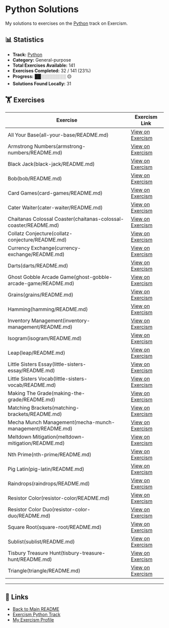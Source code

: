 # Python Solutions

My solutions to exercises on the [Python](https://exercism.org/tracks/python) track on Exercism.

## 📊 Statistics

- **Track:** [Python](https://exercism.org/tracks/python)
- **Category:** General-purpose
- **Total Exercises Available:** 141
- **Exercises Completed:** 32 / 141 (23%)
- **Progress:** ██░░░░░░░░ 🟡
- **Solutions Found Locally:** 31

## 🏋️ Exercises

| Exercise | Exercism Link |
|----------|---------------|
| All Your Base(all-your-base/README.md) | [View on Exercism](https://exercism.org/tracks/python/exercises/all-your-base) |
| Armstrong Numbers(armstrong-numbers/README.md) | [View on Exercism](https://exercism.org/tracks/python/exercises/armstrong-numbers) |
| Black Jack(black-jack/README.md) | [View on Exercism](https://exercism.org/tracks/python/exercises/black-jack) |
| Bob(bob/README.md) | [View on Exercism](https://exercism.org/tracks/python/exercises/bob) |
| Card Games(card-games/README.md) | [View on Exercism](https://exercism.org/tracks/python/exercises/card-games) |
| Cater Waiter(cater-waiter/README.md) | [View on Exercism](https://exercism.org/tracks/python/exercises/cater-waiter) |
| Chaitanas Colossal Coaster(chaitanas-colossal-coaster/README.md) | [View on Exercism](https://exercism.org/tracks/python/exercises/chaitanas-colossal-coaster) |
| Collatz Conjecture(collatz-conjecture/README.md) | [View on Exercism](https://exercism.org/tracks/python/exercises/collatz-conjecture) |
| Currency Exchange(currency-exchange/README.md) | [View on Exercism](https://exercism.org/tracks/python/exercises/currency-exchange) |
| Darts(darts/README.md) | [View on Exercism](https://exercism.org/tracks/python/exercises/darts) |
| Ghost Gobble Arcade Game(ghost-gobble-arcade-game/README.md) | [View on Exercism](https://exercism.org/tracks/python/exercises/ghost-gobble-arcade-game) |
| Grains(grains/README.md) | [View on Exercism](https://exercism.org/tracks/python/exercises/grains) |
| Hamming(hamming/README.md) | [View on Exercism](https://exercism.org/tracks/python/exercises/hamming) |
| Inventory Management(inventory-management/README.md) | [View on Exercism](https://exercism.org/tracks/python/exercises/inventory-management) |
| Isogram(isogram/README.md) | [View on Exercism](https://exercism.org/tracks/python/exercises/isogram) |
| Leap(leap/README.md) | [View on Exercism](https://exercism.org/tracks/python/exercises/leap) |
| Little Sisters Essay(little-sisters-essay/README.md) | [View on Exercism](https://exercism.org/tracks/python/exercises/little-sisters-essay) |
| Little Sisters Vocab(little-sisters-vocab/README.md) | [View on Exercism](https://exercism.org/tracks/python/exercises/little-sisters-vocab) |
| Making The Grade(making-the-grade/README.md) | [View on Exercism](https://exercism.org/tracks/python/exercises/making-the-grade) |
| Matching Brackets(matching-brackets/README.md) | [View on Exercism](https://exercism.org/tracks/python/exercises/matching-brackets) |
| Mecha Munch Management(mecha-munch-management/README.md) | [View on Exercism](https://exercism.org/tracks/python/exercises/mecha-munch-management) |
| Meltdown Mitigation(meltdown-mitigation/README.md) | [View on Exercism](https://exercism.org/tracks/python/exercises/meltdown-mitigation) |
| Nth Prime(nth-prime/README.md) | [View on Exercism](https://exercism.org/tracks/python/exercises/nth-prime) |
| Pig Latin(pig-latin/README.md) | [View on Exercism](https://exercism.org/tracks/python/exercises/pig-latin) |
| Raindrops(raindrops/README.md) | [View on Exercism](https://exercism.org/tracks/python/exercises/raindrops) |
| Resistor Color(resistor-color/README.md) | [View on Exercism](https://exercism.org/tracks/python/exercises/resistor-color) |
| Resistor Color Duo(resistor-color-duo/README.md) | [View on Exercism](https://exercism.org/tracks/python/exercises/resistor-color-duo) |
| Square Root(square-root/README.md) | [View on Exercism](https://exercism.org/tracks/python/exercises/square-root) |
| Sublist(sublist/README.md) | [View on Exercism](https://exercism.org/tracks/python/exercises/sublist) |
| Tisbury Treasure Hunt(tisbury-treasure-hunt/README.md) | [View on Exercism](https://exercism.org/tracks/python/exercises/tisbury-treasure-hunt) |
| Triangle(triangle/README.md) | [View on Exercism](https://exercism.org/tracks/python/exercises/triangle) |

---

## 🔗 Links

- [Back to Main README](../README.md)
- [Exercism Python Track](https://exercism.org/tracks/python)
- [My Exercism Profile](https://exercism.org/profiles/princemuel)

